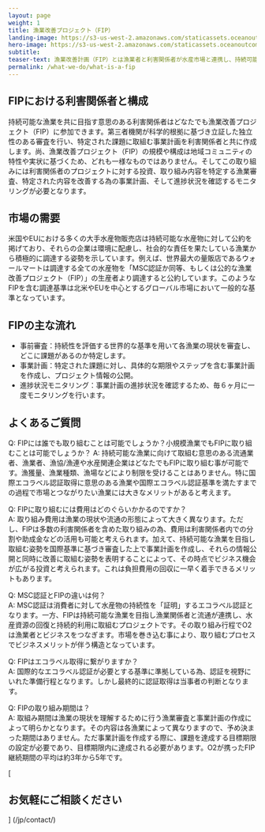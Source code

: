 ```yaml
---
layout: page 
weight: 1
title: 漁業改善プロジェクト（FIP）
landing-image: https://s3-us-west-2.amazonaws.com/staticassets.oceanoutcomes.org/rollover+images/testimonials-hover.jpg
hero-image: https://s3-us-west-2.amazonaws.com/staticassets.oceanoutcomes.org/hero+photos/japanese-whatisafip.jpg
subtitle:
teaser-text: 漁業改善計画（FIP）とは漁業者と利害関係者が水産市場と連携し、持続可能な漁業を目指すプロジェクトです。
permalink: /what-we-do/what-is-a-fip
---
```


<h2>FIPにおける利害関係者と構成</h2>

持続可能な漁業を共に目指す意思のある利害関係者はどなたでも漁業改善プロジェクト（FIP）に参加できます。第三者機関が科学的根拠に基づき立証した独立性のある審査を行い、特定された課題に取組む事業計画を利害関係者と共に作成します。尚、漁業改善プロジェクト（FIP）の規模や構成は地域コミュニティの特性や実状に基づくため、どれも一様なものではありません。そしてこの取り組みには利害関係者のプロジェクトに対する投資、取り組み内容を特定する漁業審査、特定された内容を改善する為の事業計画、そして進捗状況を確認するモニタリングが必要となります。

<h2>市場の需要</h2>
米国やEUにおける多くの大手水産物販売店は持続可能な水産物に対して公約を掲げており、それらの企業は環境に配慮し、社会的な責任を果たしている漁業から積極的に調達する姿勢を示しています。例えば、世界最大の量販店であるウォールマートは調達する全ての水産物を「MSC認証か同等、もしくは公的な漁業改善プロジェクト（FIP）」の生産者より調達すると公約しています。このようなFIPを含む調達基準は北米やEUを中心とするグローバル市場において一般的な基準となっています。

<h2>FIPの主な流れ</h2>

* 事前審査：持続性を評価する世界的な基準を用いて各漁業の現状を審査し、どこに課題があるのか特定します。
* 事業計画：特定された課題に対し、具体的な期限やステップを含む事業計画を作成し、プロジェクト情報の公開。
* 進捗状況モニタリング：事業計画の進捗状況を確認するため、毎６ヶ月に一度モニタリングを行います。

<h2>よくあるご質問</h2>

Q: FIPには誰でも取り組むことは可能でしょうか？小規模漁業でもFIPに取り組むことは可能でしょうか？
A: 持続可能な漁業に向けて取組む意思のある流通業者、漁業者、漁協/漁連や水産関連企業はどなたでもFIPに取り組む事が可能です。漁獲量、漁業種類、漁場などにより制限を受けることはありません。特に国際エコラベル認証取得に意思のある漁業や国際エコラベル認証基準を満たすまでの過程で市場とつながりたい漁業には大きなメリットがあると考えます。

Q: FIPに取り組むには費用はどのぐらいかかるのですか？  
A: 取り組み費用は漁業の現状や流通の形態によって大きく異なります。ただし、FIPは多数の利害関係者を含めた取り組みの為、費用は利害関係者内での分割や助成金などの活用も可能と考えられます。加えて、持続可能な漁業を目指し取組む姿勢を国際基準に基づき審査した上で事業計画を作成し、それらの情報公開と同時に改善に取組む姿勢を表明することによって、その時点でビジネス機会が広がる投資と考えられます。これは負担費用の回収に一早く着手できるメリットもあります。

Q: MSC認証とFIPの違いは何？  
A: MSC認証は消費者に対して水産物の持続性を「証明」するエコラベル認証となります。一方、FIPは持続可能な漁業を目指し漁業関係者と流通が連携し、水産資源の回復と持続的利用に取組むプロジェクトです。その取り組み行程でO2は漁業者とビジネスをつなぎます。市場を巻き込む事により、取り組むプロセスでビジネスメリットが伴う構造となっています。  

Q: FIPはエコラベル取得に繋がりますか？  
A: 国際的なエコラベル認証が必要とする基準に準拠している為、認証を視野にいれた準備行程となります。しかし最終的に認証取得は当事者の判断となります。

Q: FIPの取り組み期間は？  
A: 取組み期間は漁業の現状を理解するために行う漁業審査と事業計画の作成によって明らかとなります。その内容は各漁業によって異なりますので、予め決まった期間はありません。ただ事業計画を作成する際に、課題を達成する目標期限の設定が必要であり、目標期限内に達成される必要があります。O2が携ったFIP継続期間の平均は約3年から5年です。

[<h2>お気軽にご相談ください</h2>] (/jp/contact/)

